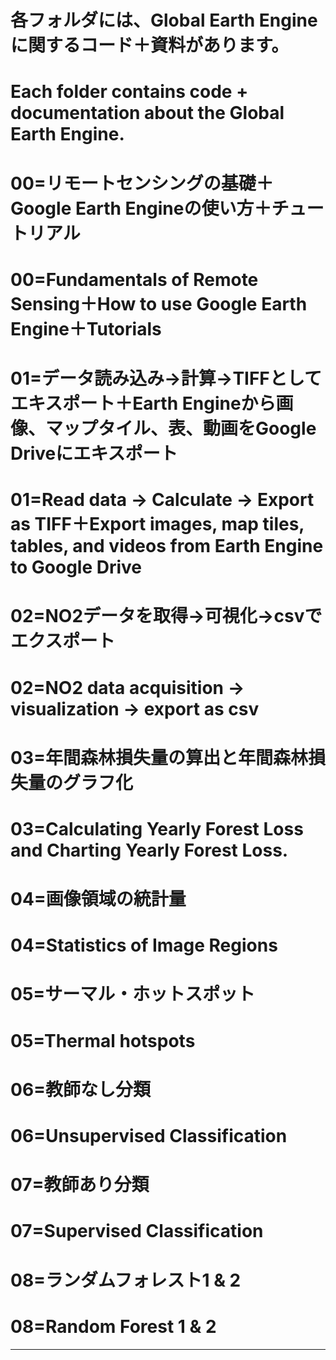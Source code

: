 # 各フォルダには、Global Earth Engineに関するコード＋資料があります。
# Each folder contains code + documentation about the Global Earth Engine.
# 00=リモートセンシングの基礎＋Google Earth Engineの使い方＋チュートリアル
# 00=Fundamentals of Remote Sensing＋How to use Google Earth Engine＋Tutorials
# 01=データ読み込み→計算→TIFFとしてエキスポート＋Earth Engineから画像、マップタイル、表、動画をGoogle Driveにエキスポート
# 01=Read data → Calculate → Export as TIFF＋Export images, map tiles, tables, and videos from Earth Engine to Google Drive
# 02=NO2データを取得→可視化→csvでエクスポート
# 02=NO2 data acquisition → visualization → export as csv
# 03=年間森林損失量の算出と年間森林損失量のグラフ化
# 03=Calculating Yearly Forest Loss and Charting Yearly Forest Loss.
# 04=画像領域の統計量
# 04=Statistics of Image Regions
# 05=サーマル・ホットスポット
# 05=Thermal hotspots
# 06=教師なし分類
# 06=Unsupervised Classification
# 07=教師あり分類
# 07=Supervised Classification
# 08=ランダムフォレスト1 & 2
# 08=Random Forest 1 & 2
---
